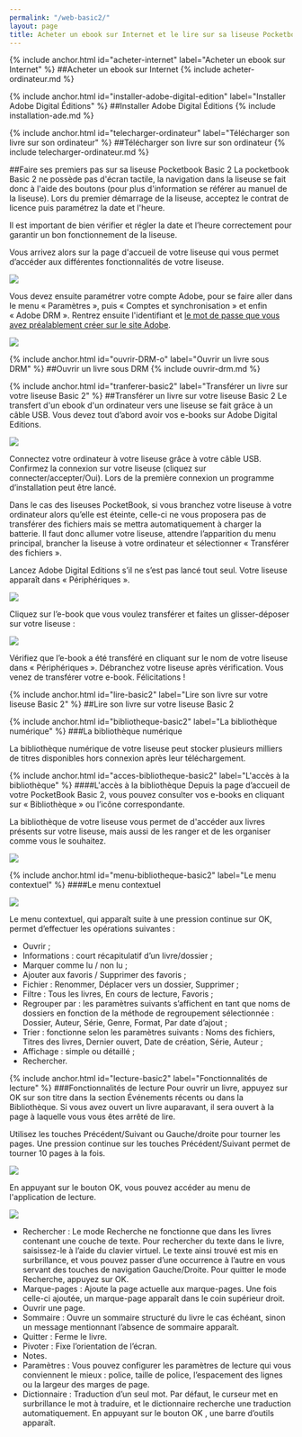 ```yaml
---
permalink: "/web-basic2/"
layout: page
title: Acheter un ebook sur Internet et le lire sur sa liseuse Pocketbook Basic 2
---
```


{% include anchor.html id="acheter-internet" label="Acheter un ebook sur Internet" %}
##Acheter un ebook sur Internet
{% include acheter-ordinateur.md %}

{% include anchor.html id="installer-adobe-digital-edition" label="Installer Adobe Digital Éditions" %}
##Installer Adobe Digital Éditions
{% include installation-ade.md %}

{% include anchor.html id="telecharger-ordinateur" label="Télécharger son livre sur son ordinateur" %}
##Télécharger son livre sur son ordinateur
{% include telecharger-ordinateur.md %}

##Faire ses premiers pas sur sa liseuse Pocketbook Basic 2
La pocketbook Basic 2 ne possède pas d'écran tactile, la navigation dans la liseuse se fait donc à l'aide des boutons (pour plus d'information se référer au manuel de la liseuse). Lors du premier démarrage de la liseuse, acceptez le contrat de licence puis paramétrez la date et l'heure.

<p class="warningtip">Il est important de bien vérifier et régler la date et l’heure correctement pour garantir un bon fonctionnement de la liseuse.</p>

Vous arrivez alors sur la page d'accueil de votre liseuse qui vous permet d’accéder aux différentes fonctionnalités de votre liseuse.

![](/images/support-basic2-1.jpg)

Vous devez ensuite paramétrer votre compte Adobe, pour se faire aller dans le menu « Paramètres », puis « Comptes et synchronisation » et enfin « Adobe DRM ». Rentrez ensuite l'identifiant et [le mot de passe que vous avez préalablement créer sur le site Adobe](http://0.0.0.0:4000/web-basic2/#creation-compte-Adobe).

![](/images/support-basic2-2.jpg)

{% include anchor.html id="ouvrir-DRM-o" label="Ouvrir un livre sous DRM" %}
##Ouvrir un livre sous DRM
{% include ouvrir-drm.md %}

{% include anchor.html id="tranferer-basic2" label="Transférer un livre sur votre liseuse Basic 2" %}
##Transférer un livre sur votre liseuse Basic 2
Le transfert d'un ebook d'un ordinateur vers une liseuse se fait grâce à un câble USB.
Vous devez tout d’abord avoir vos e-books sur Adobe Digital Editions.

![](/images/transferer-ordinateur-liseuse-1.png)

Connectez votre ordinateur à votre liseuse grâce à votre câble USB. 
Confirmez la connexion sur votre liseuse (cliquez sur connecter/accepter/Oui). 
Lors de la première connexion un programme d’installation peut être lancé. 

<p class="protip">Dans le cas des liseuses PocketBook, si vous branchez votre liseuse à votre ordinateur alors qu’elle est éteinte, celle-ci ne vous proposera pas de transférer des fichiers mais se mettra automatiquement à charger la batterie.
Il faut donc allumer votre liseuse, attendre l’apparition du menu principal, brancher la liseuse à votre ordinateur et sélectionner « Transférer des fichiers ».</p>

Lancez Adobe Digital Editions s’il ne s’est pas lancé tout seul. 
Votre liseuse apparaît dans « Périphériques ». 

![](/images/transferer-ordinateur-liseuse-2.png)

Cliquez sur l’e-book que vous voulez transférer et faites un glisser-déposer sur votre liseuse : 

![](/images/transferer-ordinateur-liseuse-3.png)

Vérifiez que l’e-book a été transféré en cliquant sur le nom de votre liseuse dans « Périphériques ». 
Débranchez votre liseuse après vérification. 
Vous venez de transférer votre e-book. Félicitations ! 

{% include anchor.html id="lire-basic2" label="Lire son livre sur votre liseuse Basic 2" %}
##Lire son livre sur votre liseuse Basic 2

{% include anchor.html id="bibliotheque-basic2" label="La bibliothèque numérique" %}
###La bibliothèque numérique

La bibliothèque numérique de votre liseuse peut stocker plusieurs milliers de titres disponibles hors connexion après leur téléchargement.

{% include anchor.html id="acces-bibliotheque-basic2" label="L'accès à la bibliothèque" %}
####L'accès à la bibliothèque
Depuis la page d’accueil de votre PocketBook Basic 2, vous pouvez consulter vos e-books en cliquant sur « Bibliothèque » ou l’icône correspondante.

La bibliothèque de votre liseuse vous permet de d'accéder aux livres présents sur votre liseuse, mais aussi de les ranger et de les organiser comme vous le souhaitez.

![](/images/support-basic2-3.jpg)

{% include anchor.html id="menu-bibliotheque-basic2" label="Le menu contextuel" %}
####Le menu contextuel

![](/images/support-basic2-4.jpg)

Le menu contextuel, qui apparaît suite à une pression continue sur OK, permet d’effectuer les opérations suivantes :

* Ouvrir ;
* Informations : court récapitulatif d’un livre/dossier ; 
* Marquer comme lu / non lu ; 
* Ajouter aux favoris / Supprimer des favoris ; 
* Fichier : Renommer, Déplacer vers un dossier, Supprimer ;
* Filtre : Tous les livres, En cours de lecture, Favoris ;
* Regrouper par : les paramètres suivants s’affichent en tant que noms de dossiers en fonction de la méthode de regroupement sélectionnée : Dossier, Auteur, Série, Genre, Format, Par date d’ajout ;
* Trier : fonctionne selon les paramètres suivants : Noms des fichiers, Titres des livres, Dernier ouvert, Date de création, Série, Auteur ;
* Affichage : simple ou détaillé ;
* Rechercher.

{% include anchor.html id="lecture-basic2" label="Fonctionnalités de lecture" %}
###Fonctionnalités de lecture
Pour ouvrir un livre, appuyez sur OK sur son titre dans la section Événements récents ou dans la Bibliothèque. Si vous avez ouvert un livre auparavant, il sera ouvert à la page à laquelle vous vous êtes arrêté de lire.

Utilisez les touches Précédent/Suivant ou Gauche/droite pour tourner les pages. Une pression continue sur les touches Précédent/Suivant permet de tourner 10 pages à la fois.

![](/images/support-basic2-5.jpg)

En appuyant sur le bouton OK, vous pouvez accéder au menu de l'application de lecture.

![](/images/support-basic2-6.jpg)

* Rechercher : Le mode Recherche ne fonctionne que dans les livres contenant une couche de texte. Pour rechercher du texte dans le livre, saisissez-le à l’aide du clavier virtuel. Le texte ainsi trouvé est mis en surbrillance, et vous pouvez passer d’une occurrence à l’autre en vous servant des touches de navigation Gauche/Droite. Pour quitter le mode Recherche, appuyez sur OK. 
* Marque-pages : Ajoute la page actuelle aux marque-pages. Une fois celle-ci ajoutée, un marque-page apparaît dans le coin supérieur droit. 
* Ouvrir une page.
* Sommaire : Ouvre un sommaire structuré du livre le cas échéant, sinon un message mentionnant l’absence de sommaire apparaît.
* Quitter : Ferme le livre.
* Pivoter : Fixe l’orientation de l’écran.
* Notes.
* Paramètres : Vous pouvez configurer les paramètres de lecture qui vous conviennent le mieux : police, taille de police, l’espacement des lignes ou la largeur des marges de page.
* Dictionnaire : Traduction d’un seul mot. Par défaut, le curseur met en surbrillance le mot à traduire, et le dictionnaire recherche une traduction automatiquement. En appuyant sur le bouton OK , une barre d’outils apparaît.

